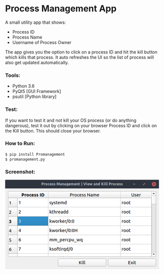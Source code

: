 # Process Management App
A small utility app that shows:
- Process ID
- Process Name
- Username of Process Owner

The app gives you the option to click on a process ID and hit the kill button which kills that process. It auto refreshes the UI so the list of process will also get updated automatically.

### Tools:
- Python 3.6
- PyQt5 [GUI Framework]
- psutil [Python library]

### Test:
If you want to test it and not kill your OS process (or do anything dangerous), test it out by clicking on your browser Process ID and click on the Kill button. This should close your browser.

### How to Run:
``` 
$ pip install Promanagement
$ promanagement.py
```

### Screenshot:
![promanagement Screenshot](https://raw.githubusercontent.com/tiazahmd/promanagement/master/promanshot.png)
